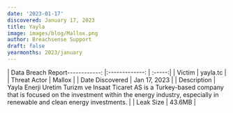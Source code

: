 ```yaml
---
date: '2023-01-17'
discovered: January 17, 2023
title: Yayla
image: images/blog/Mallox.png
author: Breachsense Support
draft: false
yearmonths: 2023/january
---
```


| Data Breach Report------------:     |:-------------:    | :-----:|
| Victim      | yayla.tc      | 
| Threat Actor      | Mallox      | 
| Date Discovered      | Jan 17, 2023      | 
| Description      | Yayla Enerji Uretim Turizm ve Insaat Ticaret AS is a Turkey-based company that is focused on the investment within the energy industry, especially in renewable and clean energy investments.      | 
| Leak Size      | 43.6MB      | 


